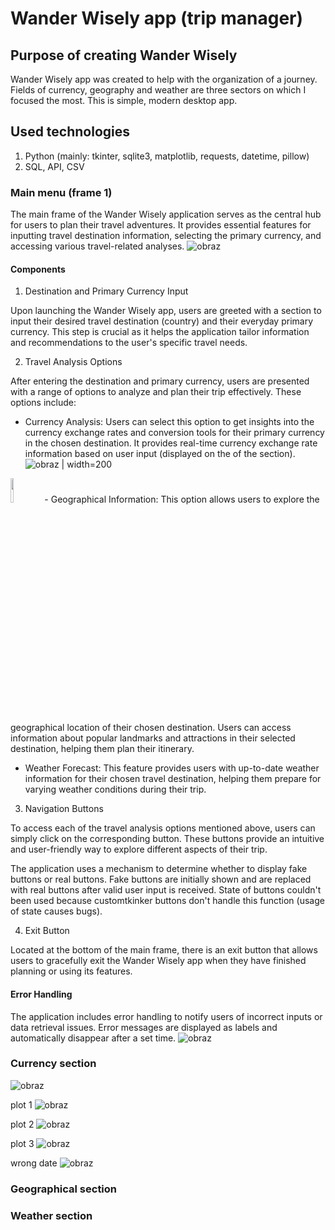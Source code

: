 # Wander Wisely app (trip manager)
## Purpose of creating Wander Wisely
Wander Wisely app was created to help with the organization of a journey. Fields of currency, geography and weather are three sectors on which I focused the most. This is simple, modern desktop app.

## Used technologies
1. Python (mainly: tkinter, sqlite3, matplotlib, requests, datetime, pillow)
2. SQL, API, CSV

### Main menu (frame 1)

The main frame of the Wander Wisely application serves as the central hub for users to plan their travel adventures. It provides essential features for inputting travel destination information, selecting the primary currency, and accessing various travel-related analyses. 
![obraz](https://github.com/poolinaaa/trip-manager-repo/assets/125304122/21de5d3a-7f62-4131-927f-c47c5745cc28)

#### Components
1. Destination and Primary Currency Input

Upon launching the Wander Wisely app, users are greeted with a section to input their desired travel destination (country) and their everyday primary currency. This step is crucial as it helps the application tailor information and recommendations to the user's specific travel needs.

2. Travel Analysis Options

After entering the destination and primary currency, users are presented with a range of options to analyze and plan their trip effectively. These options include:

- Currency Analysis: Users can select this option to get insights into the currency exchange rates and conversion tools for their primary currency in the chosen destination. It provides real-time currency exchange rate information based on user input (displayed on the of the section).
![obraz](https://github.com/poolinaaa/trip-manager-repo/assets/125304122/d8663838-fb11-4610-9cb5-6aa3d41d2c70) | width=200
<img src="https://github.com/poolinaaa/trip-manager-repo/assets/125304122/d8663838-fb11-4610-9cb5-6aa3d41d2c70" width=10% height=10%>
- Geographical Information: This option allows users to explore the geographical location of their chosen destination. Users can access information about popular landmarks and attractions in their selected destination, helping them plan their itinerary.

- Weather Forecast: This feature provides users with up-to-date weather information for their chosen travel destination, helping them prepare for varying weather conditions during their trip.

3. Navigation Buttons

To access each of the travel analysis options mentioned above, users can simply click on the corresponding button. These buttons provide an intuitive and user-friendly way to explore different aspects of their trip.

The application uses a mechanism to determine whether to display fake buttons or real buttons. Fake buttons are initially shown and are replaced with real buttons after valid user input is received. State of buttons couldn't been used because customtkinker buttons don't handle this function (usage of state causes bugs).
    
4. Exit Button

Located at the bottom of the main frame, there is an exit button that allows users to gracefully exit the Wander Wisely app when they have finished planning or using its features.

#### Error Handling

The application includes error handling to notify users of incorrect inputs or data retrieval issues.
Error messages are displayed as labels and automatically disappear after a set time.
![obraz](https://github.com/poolinaaa/trip-manager-repo/assets/125304122/c67cb216-251f-4c18-8b9b-d1f35cc097e0)



### Currency section
![obraz](https://github.com/poolinaaa/trip-manager-repo/assets/125304122/7f687c33-7f9e-4e44-8348-fa233b03b2fc)


plot 1
![obraz](https://github.com/poolinaaa/trip-manager-repo/assets/125304122/4972e5d5-3cde-48fa-8c62-6ddd8417eb3a)

plot 2
![obraz](https://github.com/poolinaaa/trip-manager-repo/assets/125304122/a54cc0b7-c7bc-4322-bb5c-802e188d6773)

plot 3
![obraz](https://github.com/poolinaaa/trip-manager-repo/assets/125304122/4f0cc856-a5f9-4996-8244-4c5d23192237)



wrong date
![obraz](https://github.com/poolinaaa/trip-manager-repo/assets/125304122/0b1f31b7-ecbf-49fb-bbe8-77d5c6691d2a)

### Geographical section

### Weather section


